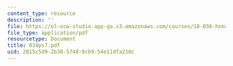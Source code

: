 ```yaml
---
content_type: resource
description: ''
file: https://ol-ocw-studio-app-qa.s3.amazonaws.com/courses/18-034-honors-differential-equations-spring-2004/2815c5d92b3857488cb954e11dfa210c_034ps7.pdf
file_type: application/pdf
resourcetype: Document
title: 034ps7.pdf
uid: 2815c5d9-2b38-5748-8cb9-54e11dfa210c
---
```


